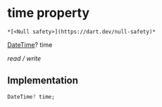 


# time property




    *[<Null safety>](https://dart.dev/null-safety)*


[DateTime](https://api.flutter.dev/flutter/dart-core/DateTime-class.html)? time
  
_read / write_






## Implementation

```dart
DateTime? time;


```







